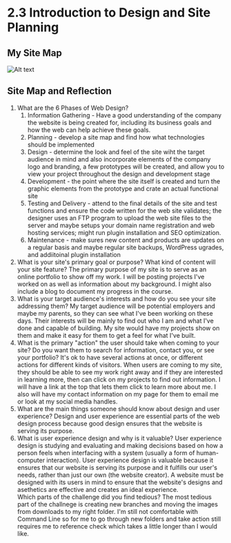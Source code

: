 # 2.3 Introduction to Design and Site Planning

## My Site Map
![Alt text](/sitemag.jpg "My Site Map")

## Site Map and Reflection
<ol>
<li> What are the 6 Phases of Web Design? 
	<ol>
	<li>Information Gathering - Have a good understanding of the company the website is being created for, including its business goals and how the web can help achieve these goals.</li>
	<li>Planning - develop a site map and find how what technologies should be implemented </li>
	<li>Design - determine the look and feel of the site wiht the target audience in mind and also incorporate elements of the company logo and branding, a few prototypes will be created, and allow you to view your project throughout the design and development stage </li>
	<li>Development - the point where the site itself is created and turn the graphic elements from the prototype and crate an actual functional site </li>
	<li>Testing and Delivery - attend to the final details of the site and test functions and ensure the code written for the web site validates; the designer uses an FTP program to upload the web site files to the server and maybe setups your domain name registration and web hosting services; might run plugin installation and SEO optimization. </li>
	<li>Maintenance - make sures new content and products are updates on a regular basis and maybe regular site backups, WordPress ugrades, and addiitoinal plugin installation</li>
	</ol>
</li>

<li> What is your site's primary goal or purpose? What kind of content will your site feature? 
	The primary purpose of my site is to serve as an online portfolio to show off my work. I will be posting projects I've worked on as well as information about my background. I might also include a blog to document my progress in the course. 
</li>

<li> What is your target audience's interests and how do you see your site addressing them? 
	My target audience will be potential employers and maybe my parents, so they can see what I've been working on these days. Their interests will be mainly to find out who I am and what I've done and capable of building. My site would have my projects show on them and make it easy for them to get a feel for what I've built.
</li>
<li> What is the primary "action" the user should take when coming to your site? Do you want them to search for information, contact you, or see your portfolio? It's ok to have several actions at once, or different actions for different kinds of visitors.
	When users are coming to my site, they should be able to see my work right away and if they are interested in learning more, then can click on my projects to find out information. I will have a link at the top that lets them click to learn more about me. I also will have my contact information on my page for them to email me or look at my social media handles. 
</li>
<li>
What are the main things someone should know about design and user experience?
Design and user experience are essential parts of the web design process because good design ensures that the website is serving its purpose. 
</li>
<li>
What is user experience design and why is it valuable? 
User experience design is studying and evaluating and making decisions based on how a person feels when interfacing with a system (usually a form of human-computer interaction). User experience design is valuable because it ensures that our website is serving its purpose and it fulfills our user's needs, rather than just our own (the website creator). A website must be designed with its users in mind to ensure that the website's designs and asethetics are effective and creates an ideal experience. 
</li>
Which parts of the challenge did you find tedious? 
The most tedious part of the challnege is creating new branches and moving the images from downloads to my right folder. I'm still not comfortable with Command Line so for me to go through new folders and take action still requires me to reference check which takes a little longer than I would like. 
</li>
</ol>